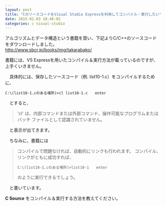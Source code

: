 ```yaml
---
layout: post
title: "CのソースコードをVisual Studio Expressを利用してコンパイル・実行したい"
date: 2015-01-03 10:46:02
categories: c visual-studio
---
```

<p>アルゴリズムとデータ構造という書籍を買い、下記よりC/C++のソースコードをダウンロードしました。<br>
<a href="http://www.sbcr.jp/books/img/takarabako/" rel="nofollow">http://www.sbcr.jp/books/img/takarabako/</a></p>

<p>書籍には、VS Expressを用いたコンパイル＆実行方法が載っているのですが、上手くいきません。</p>

<p>　具体的には、保存したソースコード（例. list10-1.c）をコンパイルするために、</p>

<pre><code>C:\(list10-1.cのある場所)&gt;cl list10-1.c　　enter
</code></pre>

<p>　とすると、</p>

<blockquote>
  <p>'cl' は、内部コマンドまたは外部コマンド、操作可能なプログラムまたはバッチ ファイルとして認識されていません。</p>
</blockquote>

<p>　と表示が出てきます。</p>

<p>　ちなみに、書籍には</p>

<blockquote>
  <p>コンパイルで問題なければ、自動的にリンクも行われます。
  コンパイル、リンクがともに成功すれば、</p>

<pre><code>C:\(list10-1.cのある場所)&gt;list10-1　　enter
</code></pre>
  
  <p>のように実行できるでしょう。</p>
</blockquote>

<p>　と書いています。</p>

<p><strong>C Source</strong> をコンパイル＆実行する方法を教えてください。</p>
